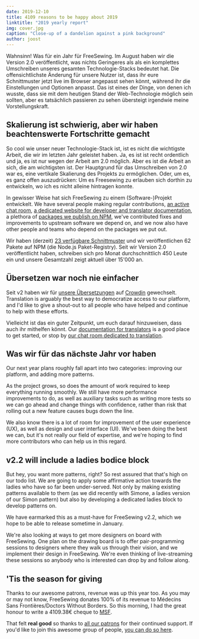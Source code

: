 ```yaml
---
date: 2019-12-10
title: 4109 reasons to be happy about 2019
linktitle: "2019 yearly report"
img: cover.jpg
caption: "Close-up of a dandelion against a pink background"
author: joost
---
```


Wahnsinn! Was für ein Jahr für FreeSewing. Im August haben wir die Version 2.0 veröffentlicht, was nichts Geringeres als als ein komplettes Umschreiben unseres gesamten Technologie-Stacks bedeutet hat. Die offensichtlichste Änderung für unsere Nutzer ist, dass ihr eure Schnittmuster jetzt live im Browser angepasst sehen könnt, während ihr die Einstellungen und Optionen anpasst. Das ist eines der Dinge, von denen ich wusste, dass sie mit dem heutigen Stand der Web-Technologie möglich sein sollten, aber es tatsächlich passieren zu sehen übersteigt irgendwie meine Vorstellungskraft.

## Skalierung ist schwierig, aber wir haben beachtenswerte Fortschritte gemacht

So cool wie unser neuer Technologie-Stack ist, ist es nicht die wichtigste Arbeit, die wir im letzten Jahr geleistet haben. Ja, es ist ist recht ordentlich und ja, es ist nur wegen der Arbeit am 2.0 möglich. Aber es ist die Arbeit an sich, die am wichtigsten ist. Der Hauptgrund für das Umschreiben von 2.0 war es, eine vertikale Skalierung des Projekts zu ermöglichen. Oder, um es, es ganz offen auszudrücken: Um es Freesewing zu erlauben sich dorthin zu entwickeln, wo ich es nicht alleine hintragen konnte.

In gewisser Weise hat sich FreeSewing zu einem (Software-)Projekt entwickelt. We have several people making regular contributions, [an active chat room](https://gitter.im/freesewing/chat), [a dedicated website for developer and translator documentation](https://freesewing.dev), a plethora of [packages we publish on NPM](https://www.npmjs.com/search?q=keywords:freesewing), we've contributed fixes and improvements to upstream software we depend on, and we now also have other people and teams who depend on the packages we put out.

Wir haben (derzeit) [23 verfügbare Schnittmuster](/patterns/) und wir veröffentlichen 62 Pakete auf NPM (die Node.js Paket-Registry). Seit wir Version 2.0 veröffentlicht haben, schreiben sich pro Monat durchschnittlich 450 Leute ein und unsere Gesamtzahl zeigt aktuell über 15'000 an.

## Übersetzen war noch nie einfacher

Seit v2 haben wir für [unsere Übersetzungen](https://freesewing.dev/guides/translator/) auf [Crowdin](https://crowdin.com) gewechselt. Translation is arguably the best way to democratize access to our platform, and I'd like to give a shout-out to all people who have helped and continue to help with these efforts.

Vielleicht ist das ein guter Zeitpunkt, um euch darauf hinzuweisen, dass auch ihr mithelfen könnt. Our [documentation for translators](https://freesewing.dev/guides/translator/) is a good place to get started, or stop by [our chat room dedicated to translation](https://gitter.im/freesewing/translation).

## Was wir für das nächste Jahr vor haben

Our next year plans roughly fall apart into two categories: improving our platform, and adding more patterns.

As the project grows, so does the amount of work required to keep everything running smoothly. We still have more performance improvements to do, as well as auxiliary tasks such as writing more tests so we can go ahead and change things with confidence, rather than risk that rolling out a new feature causes bugs down the line.

We also know there is a lot of room for improvement of the user experience (UX), as well as design and user interface (UI). We've been doing the best we can, but it's not really our field of expertise, and we're hoping to find more contributors who can help us in this regard.

## v2.2 will include a ladies bodice block

But hey, you want more patterns, right? So rest assured that that's high on our todo list. We are going to apply some affirmative action towards the ladies who have so far been under-served. Not only by making existing patterns available to them (as we did recently with Simone, a ladies version of our Simon pattern) but also by developing a dedicated ladies block to develop patterns on.

We have earmarked this as a must-have for FreeSewing v2.2, which we hope to be able to release sometime in January.

We're also looking at ways to get more designers on board with FreeSewing. One plan on the drawing board is to offer pair-programming sessions to designers where they walk us through their vision, and we implement their design in FreeSewing. We're even thinking of live-streaming these sessions so anybody who is interested can drop by and follow along.

## 'Tis the season for giving

Thanks to our awesome patrons, revenue was up this year too. As you may or may not know, FreeSewing donates 100% of its revenue to Médecins Sans Frontières/Doctors Without Borders. So this morning, I had the great honour to write a 4109.38€ cheque to [MSF](https://www.msf.org/).

That felt **real good** so thanks to [all our patrons](/patrons) for their continued support. If you'd like to join this awesome group of people, [you can do so here](/patrons/join).


